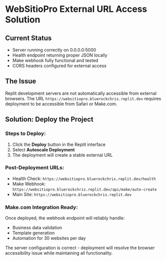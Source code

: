 # WebSitioPro External URL Access Solution

## Current Status
- Server running correctly on 0.0.0.0:5000
- Health endpoint returning proper JSON locally
- Make webhook fully functional and tested
- CORS headers configured for external access

## The Issue
Replit development servers are not automatically accessible from external browsers. The URL `https://websitiopro.bluerockchris.replit.dev` requires deployment to be accessible from Safari or Make.com.

## Solution: Deploy the Project

### Steps to Deploy:
1. Click the **Deploy** button in the Replit interface
2. Select **Autoscale Deployment**
3. The deployment will create a stable external URL

### Post-Deployment URLs:
- Health Check: `https://websitiopro.bluerockchris.replit.dev/health`
- Make Webhook: `https://websitiopro.bluerockchris.replit.dev/api/make/auto-create`
- Main Site: `https://websitiopro.bluerockchris.replit.dev`

### Make.com Integration Ready:
Once deployed, the webhook endpoint will reliably handle:
- Business data validation
- Template generation
- Automation for 30 websites per day

The server configuration is correct - deployment will resolve the browser accessibility issue while maintaining all functionality.